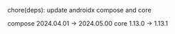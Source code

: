 chore(deps): update androidx compose and core

compose 2024.04.01 -> 2024.05.00
core 1.13.0 -> 1.13.1
